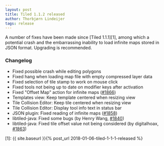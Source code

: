 ```yaml
---
layout: post
title: Tiled 1.1.2 released
author: Thorbjørn Lindeijer
tags: release
---
```


A number of fixes have been made since [Tiled 1.1.1][1], among which a
potential crash and the embarrassing inability to load infinite maps
stored in JSON format. Upgrading is recommended.


### Changelog

* Fixed possible crash while editing polygons
* Fixed hang when loading map file with empty compressed layer data
* Fixed selection of tile stamp to work on mouse click
* Fixed tools not being up to date on modifier keys after activation
* Fixed "Offset Map" action for infinite maps ([#1866](https://github.com/bjorn/tiled/issues/1866))
* Templates view: Keep template centered when resizing view
* Tile Collision Editor: Keep tile centered when resizing view
* Tile Collision Editor: Display tool info text in status bar
* JSON plugin: Fixed reading of infinite maps ([#1858](https://github.com/bjorn/tiled/issues/1858))
* libtiled-java: Fixed some bugs (by Henry Wang, [#1840](https://github.com/bjorn/tiled/pull/1840))
* libtiled-java: Fixed tile offset value not being considered (by digitalhoax, [#1863](https://github.com/bjorn/tiled/pull/1863))

[1]: {{ site.baseurl }}{% post_url 2018-01-06-tiled-1-1-1-released %}
